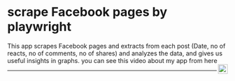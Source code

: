 # scrape Facebook pages by playwright

This app scrapes Facebook pages and extracts from each post (Date, no of reacts, no of comments, no of shares) and analyzes the data, and gives us useful insights in graphs.
you can see this video about my app from here
<a href="https://youtu.be/HoF0utqcp5Y">
  <img align="right" alt="Youtube" width="22px" src="https://cdn.jsdelivr.net/npm/simple-icons@3.13.0/icons/youtube.svg" />
</a>
_____________________________________
